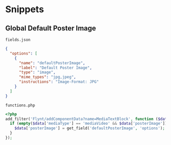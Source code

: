 # Snippets

## Global Default Poster Image

`fields.json`

```json
{
  "options": [
    {
      "name": "defaultPosterImage",
      "label": "Default Poster Image",
      "type": "image",
      "mime_types": "jpg,jpeg",
      "instructions": "Image-Format: JPG"
    }
  ]
}
```

`functions.php`

```php
<?php
add_filter('Flynt/addComponentData?name=MediaTextBlock', function ($data) {
  if (empty($data['mediaType'] == 'mediaVideo' && $data['posterImage'])  ) {
    $data['posterImage'] = get_field('defaultPosterImage', 'options');
  }
});
```
